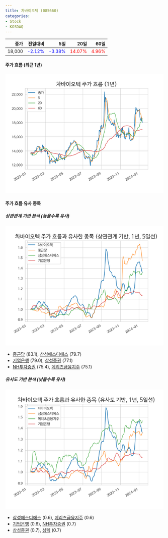 ```yaml
---
title: 차바이오텍 (085660)
categories:
- Stock
- KOSDAQ
---
```


|종가|전일대비|5일|20일|60일|
|---:|-------:|--:|---:|---:|
|18,000|<span style="color: blue">-2.12%</span>|<span style="color: blue">-3.38%</span>|<span style="color: red">14.07%</span>|<span style="color: red">4.96%</span>|

<!-- more -->


#### 주가 흐름 (최근 1년)
![085660](/assets/images/stock/085660.png)


#### 주가 흐름 유사 종목


##### 상관관계 기반 분석 (높을수록 유사)
![085660](/assets/images/stock/085660_corr.png)
- [종근당](/185750/) (83.1), [삼성에스디에스](/018260/) (79.7)
- [기업은행](/024110/) (79.0), [삼성증권](/016360/) (77.1)
- [NH투자증권](/005940/) (75.4), [메리츠금융지주](/138040/) (75.1)


##### 유사도 기반 분석 (낮을수록 유사)	
![085660](/assets/images/stock/085660_sim.png)
- [삼성에스디에스](/018260/) (0.6), [메리츠금융지주](/138040/) (0.6)
- [기업은행](/024110/) (0.6), [NH투자증권](/005940/) (0.7)
- [삼성증권](/016360/) (0.7), [심텍](/222800/) (0.7)